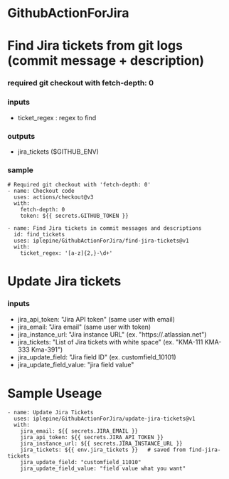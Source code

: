 # GithubActionForJira

# Find Jira tickets from git logs (commit message + description)
### required git checkout with fetch-depth: 0
### inputs
- ticket_regex : regex to find

### outputs
- jira_tickets ($GITHUB_ENV)

### sample
```
# Required git checkout with 'fetch-depth: 0'
- name: Checkout code
  uses: actions/checkout@v3
  with:
    fetch-depth: 0 
    token: ${{ secrets.GITHUB_TOKEN }}
  
- name: Find Jira tickets in commit messages and descriptions
  id: find_tickets
  uses: iplepine/GithubActionForJira/find-jira-tickets@v1
  with:
    ticket_regex: '[a-z]{2,}-\d+'
```



# Update Jira tickets
### inputs
- jira_api_token: "Jira API token" (same user with email)
- jira_email: "Jira email" (same user with token)
- jira_instance_url: "Jira instance URL" (ex. "https://<your-company>.atlassian.net")
- jira_tickets: "List of Jira tickets with white space" (ex. "KMA-111 KMA-333 Kma-391")
- jira_update_field: "Jira field ID" (ex. customfield_10101)
- jira_update_field_value: "jira field value"


# Sample Useage
```
- name: Update Jira Tickets
  uses: iplepine/GithubActionForJira/update-jira-tickets@v1
  with:
    jira_email: ${{ secrets.JIRA_EMAIL }}
    jira_api_token: ${{ secrets.JIRA_API_TOKEN }}
    jira_instance_url: ${{ secrets.JIRA_INSTANCE_URL }}
    jira_tickets: ${{ env.jira_tickets }}   # saved from find-jira-tickets
    jira_update_field: "customfield_11010"
    jira_update_field_value: "field value what you want"

```
